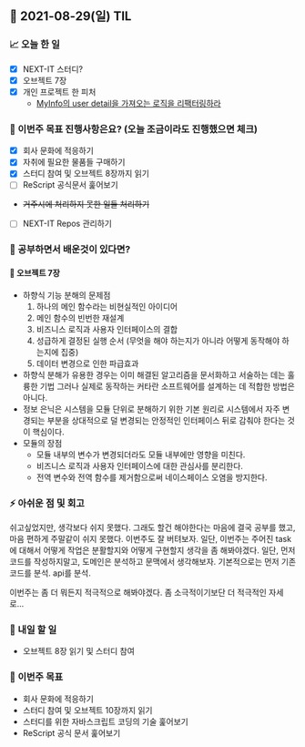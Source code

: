 ## 📆 2021-08-29(일) TIL

### 📈 오늘 한 일
- [x] NEXT-IT 스터디?
- [x] 오브젝트 7장
- [x] 개인 프로젝트 한 피처
  - [MyInfo의 user detail을 가져오는 로직을 리팩터링하라](https://github.com/CodeSoom/ConStu/pull/232)

### 🦄 이번주 목표 진행사항은요? (오늘 조금이라도 진행했으면 체크)
- [x] 회사 문화에 적응하기
- [x] 자취에 필요한 물품들 구매하기
- [x] 스터디 참여 및 오브젝트 8장까지 읽기
- [ ] ReScript 공식문서 훑어보기
- ~~거주시에 처리하지 못한 일들 처리하기~~
- [ ] NEXT-IT Repos 관리하기

### 🤔 공부하면서 배운것이 있다면?

#### 🎈 오브젝트 7장
- 하향식 기능 분해의 문제점
  1. 하나의 메인 함수라는 비현실적인 아이디어
  2. 메인 함수의 빈번한 재설계
  3. 비즈니스 로직과 사용자 인터페이스의 결합
  4. 성급하게 결정된 실행 순서 (무엇을 해야 하는지가 아니라 어떻게 동작해야 하는지에 집중)
  5. 데이터 변경으로 인한 파급효과
- 하향식 분해가 유용한 경우는 이미 해결된 알고리즘을 문서화하고 서술하는 데는 훌륭한 기법 그러나 실제로 동작하는 커타란 소프트웨어를 설계하는 데 적합한 방법은 아니다.
- 정보 은닉은 시스템을 모듈 단위로 분해하기 위한 기본 원리로 시스템에서 자주 변경되는 부분을 상대적으로 덜 변경되는 안정적인 인터페이스 뒤로 감춰야 한다는 것이 핵심이다.
- 모듈의 장점
  - 모듈 내부의 변수가 변경되더라도 모듈 내부에만 영향을 미친다.
  - 비즈니스 로직과 사용자 인터페이스에 대한 관심사를 분리한다.
  - 전역 변수와 전역 함수를 제거함으로써 네이스페이스 오염을 방지한다.

### ⚡ 아쉬운 점 및 회고
쉬고싶었지만, 생각보다 쉬지 못했다. 그래도 할건 해야한다는 마음에 결국 공부를 했고, 마음 편하게 주말같이 쉬지 못했다. 이번주도 잘 버텨보자. 일단, 이번주는 주어진 task에 대해서 어떻게 작업은 분활할지와 어떻게 구현할지 생각을 좀 해봐야겠다. 일단, 먼저 코드를 작성하지말고, 도메인은 분석하고 문맥에서 생각해보자. 기본적으로는 먼저 기존 코드를 분석. api를 분석.

이번주는 좀 더 뭐든지 적극적으로 해봐야겠다. 좀 소극적이기보단 더 적극적인 자세로...   

### 🚀 내일 할 일
- 오브젝트 8장 읽기 및 스터디 참여

### 🎯 이번주 목표
- 회사 문화에 적응하기
- 스터디 참여 및 오브젝트 10장까지 읽기
- 스터디를 위한 자바스크립트 코딩의 기술 훑어보기
- ReScript 공식 문서 훑어보기

